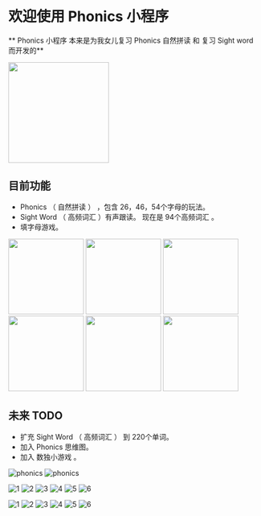 # 欢迎使用 Phonics 小程序


** Phonics 小程序 本来是为我女儿复习 Phonics 自然拼读 和 复习 Sight word 而开发的**



<img src="https://wellwell.wang/static/img/gh_5686c48c77c0_430.jpg" width = "200" />

## 目前功能
* Phonics （ 自然拼读 ） ，包含 26，46，54个字母的玩法。
* Sight Word （ 高频词汇 ）有声跟读。 现在是 94个高频词汇 。
* 填字母游戏。

<img src="https://raw.githubusercontent.com/17881055/phonics_miniprogram/master/image/WechatIMG300.png" width = "150" />
<img src="https://raw.githubusercontent.com/17881055/phonics_miniprogram/master/image/WechatIMG301.png" width = "150" />
<img src="https://raw.githubusercontent.com/17881055/phonics_miniprogram/master/image/WechatIMG302.png" width = "150" />
<img src="https://raw.githubusercontent.com/17881055/phonics_miniprogram/master/image/WechatIMG303.png" width = "150" />
<img src="https://raw.githubusercontent.com/17881055/phonics_miniprogram/master/image/WechatIMG304.png" width = "150" />
<img src="https://raw.githubusercontent.com/17881055/phonics_miniprogram/master/image/WechatIMG305.png" width = "150" />

## 未来 TODO
* 扩充 Sight Word （ 高频词汇 ） 到 220个单词。
* 加入 Phonics 思维图。
* 加入 数独小游戏 。

![phonics](https://wellwell.wang/static/img/gh_5686c48c77c0_430.jpg "phonics")
![phonics](https://raw.githubusercontent.com/17881055/phonics_miniprogram/master/image/gh_5686c48c77c0_430.jpg "phonics")

![1](https://raw.githubusercontent.com/17881055/phonics_miniprogram/master/image/WechatIMG300.png "1")
![2](https://raw.githubusercontent.com/17881055/phonics_miniprogram/master/image/WechatIMG301.png "2")
![3](https://raw.githubusercontent.com/17881055/phonics_miniprogram/master/image/WechatIMG302.png "3")
![4](https://raw.githubusercontent.com/17881055/phonics_miniprogram/master/image/WechatIMG303.png "4")
![5](https://raw.githubusercontent.com/17881055/phonics_miniprogram/master/image/WechatIMG304.png "5")
![6](https://raw.githubusercontent.com/17881055/phonics_miniprogram/master/image/WechatIMG305.png "6")


![1](https://wellwell.wang/static/img/WechatIMG300.png "1")
![2](https://wellwell.wang/static/img/WechatIMG301.png "2")
![3](https://wellwell.wang/static/img/WechatIMG302.png "3")
![4](https://wellwell.wang/static/img/WechatIMG303.png "4")
![5](https://wellwell.wang/static/img/WechatIMG304.png "5")
![6](https://wellwell.wang/static/img/WechatIMG305.png "6")

